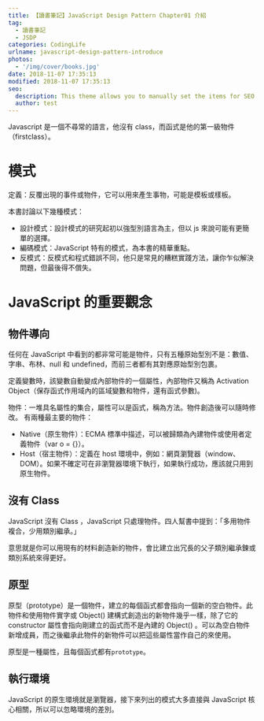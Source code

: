 ```yaml
---
title: 【讀書筆記】JavaScript Design Pattern Chapter01 介紹
tag:
  - 讀書筆記
  - JSDP
categories: CodingLife
urlname: javascript-design-pattern-introduce
photos:
  - '/img/cover/books.jpg'
date: 2018-11-07 17:35:13
modified: 2018-11-07 17:35:13
seo:
  description: This theme allows you to manually set the items for SEO.
  author: test
---
```


<!--more-->

Javascript 是一個不尋常的語言，他沒有 class，而函式是他的第一級物件（firstclass）。

# 模式

定義：反覆出現的事件或物件，它可以用來產生事物，可能是模板或樣板。

本書討論以下幾種模式：

- 設計模式：設計模式的研究起初以強型別語言為主，但以 js 來說可能有更簡單的選擇。
- 編碼模式：JavaScript 特有的模式，為本書的精華重點。
- 反模式：反模式和程式錯誤不同，他只是常見的糟糕實踐方法，讓你乍似解決問題，但最後得不償失。

# JavaScript 的重要觀念

## 物件導向

任何在 JavaScript 中看到的都非常可能是物件，只有五種原始型別不是：數值、字串、布林、null 和 undefined，而前三者都有其對應原始型別包裹。

定義變數時，該變數自動變成內部物件的一個屬性，內部物件又稱為 Activation Object（保存函式作用域內的區域變數和物件，還有函式參數)。

物件：一堆具名屬性的集合，屬性可以是函式，稱為方法。物件創造後可以隨時修改。
有兩種最主要的物件：

- Native（原生物件）：ECMA 標準中描述，可以被歸類為內建物件或使用者定義物件（var o = {}）。
- Host（宿主物件）：定義在 host 環境中，例如：網頁瀏覽器（window、DOM）。如果不確定可在非瀏覽器環境下執行，如果執行成功，應該就只用到原生物件。

## 沒有 Class

JavaScript 沒有 Class ，JavaScript 只處理物件。四人幫書中提到：「多用物件複合，少用類別繼承。」

意思就是你可以用現有的材料創造新的物件，會比建立出冗長的父子類別繼承鍊或類別系統來得更好。

## 原型

原型（prototype）是一個物件，建立的每個函式都會指向一個新的空白物件。此物件和使用物件實字或 Object() 建構式創造出的新物件幾乎一樣，除了它的 constructor 屬性會指向剛建立的函式而不是內建的 Object() 。可以為空白物件新增成員，而之後繼承此物件的新物件可以把這些屬性當作自己的來使用。

原型是一種屬性，且每個函式都有`prototype`。

## 執行環境

JavaScript 的原生環境就是瀏覽器，接下來列出的模式大多直接與 JavaScript 核心相關，所以可以忽略環境的差別。

